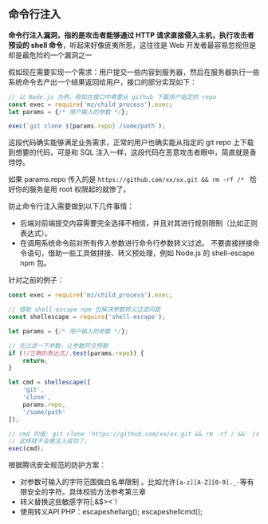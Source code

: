 ## 命令行注入
**命令行注入漏洞，指的是攻击者能够通过 HTTP 请求直接侵入主机，执行攻击者预设的 shell 命令**，听起来好像匪夷所思，这往往是 Web 开发者最容易忽视但是却是最危险的一个漏洞之一

假如现在需要实现一个需求：用户提交一些内容到服务器，然后在服务器执行一些系统命令去产出一个结果返回给用户，接口的部分实现如下：

``` js
// 以 Node.js 为例，假如在接口中需要从 github 下载用户指定的 repo
const exec = require('mz/child_process').exec;
let params = {/* 用户输入的参数 */};

exec(`git clone ${params.repo} /some/path`);
```

这段代码确实能够满足业务需求，正常的用户也确实能从指定的 git repo 上下载到想要的代码，可是和 SQL 注入一样，这段代码在恶意攻击者眼中，简直就是香饽饽。

如果 params.repo 传入的是
`https://github.com/xx/xx.git && rm -rf /* ` 恰好你的服务是用 root 权限起的就惨了。

防止命令行注入需要做到以下几件事情：

 - 后端对前端提交内容需要完全选择不相信，并且对其进行规则限制（比如正则表达式）。
 - 在调用系统命令前对所有传入参数进行命令行参数转义过滤。
不要直接拼接命令语句，借助一些工具做拼接、转义预处理，例如 Node.js 的 shell-escape npm 包。

针对之前的例子：

``` js
const exec = require('mz/child_process').exec;

// 借助 shell-escape npm 包解决参数转义过滤问题
const shellescape = require('shell-escape');

let params = {/* 用户输入的参数 */};

// 先过滤一下参数，让参数符合预期
if (!/正确的表达式/.test(params.repo)) {
    return;
}

let cmd = shellescape([
    'git',
    'clone',
    params.repo,
    '/some/path'
]);

// cmd 的值: git clone 'https://github.com/xx/xx.git && rm -rf / &&' /some/path
// 这样就不会被注入成功了。
exec(cmd);
```


根据腾讯安全规范的防护方案：

 - 对参数可输入的字符范围做白名单限制 。比如允许`[a-z][A-Z][0-9]._-`等有限安全的字符。具体校验方法参考第三章
 - 转义替换这些敏感字符|;&$><\`\!
 - 使用转义API
    PHP：escapeshellarg(); escapeshellcmd();
